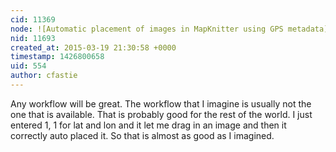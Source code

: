 ```yaml
---
cid: 11369
node: ![Automatic placement of images in MapKnitter using GPS metadata](../notes/warren/03-19-2015/automatic-placement-of-images-in-mapknitter-using-gps-metadata)
nid: 11693
created_at: 2015-03-19 21:30:58 +0000
timestamp: 1426800658
uid: 554
author: cfastie
---
```


Any workflow will be great. The workflow that I imagine is usually not the one that is available. That is probably good for the rest of the world.
I just entered 1, 1 for lat and lon and it let me drag in an image and then it correctly auto placed it. So that is almost as good as I imagined.